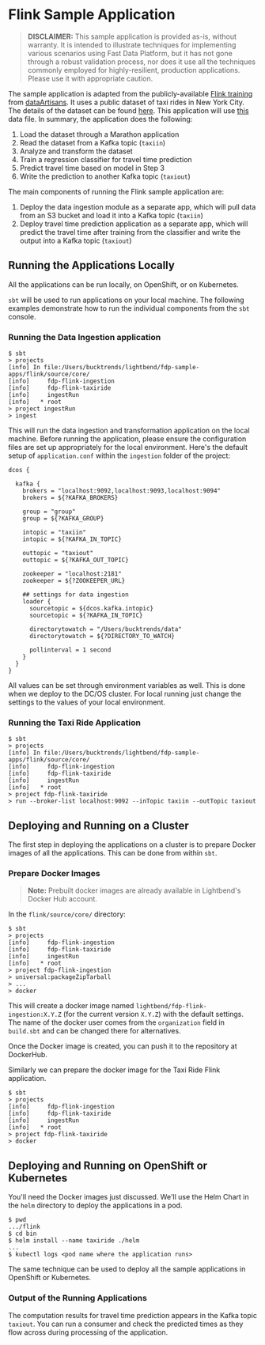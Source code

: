 # Flink Sample Application

> **DISCLAIMER:** This sample application is provided as-is, without warranty. It is intended to illustrate techniques for implementing various scenarios using Fast Data Platform, but it has not gone through a robust validation process, nor does it use all the techniques commonly employed for highly-resilient, production applications. Please use it with appropriate caution.

The sample application is adapted from the publicly-available [Flink training](http://dataartisans.github.io/flink-training/) from [dataArtisans](http://data-artisans.com/). It uses a public dataset of taxi rides in New York City. The details of the dataset can be found [here](http://dataartisans.github.io/flink-training/exercises/taxiData.html). This application will use [this](http://training.data-artisans.com/trainingData/nycTaxiRides.gz) data file. In summary, the application does the following:

1. Load the dataset through a Marathon application
2. Read the dataset from a Kafka topic (`taxiin`)
3. Analyze and transform the dataset
4. Train a regression classifier for travel time prediction
5. Predict travel time based on model in Step 3
6. Write the prediction to another Kafka topic (`taxiout`)

The main components of running the Flink sample application are:

1. Deploy the data ingestion module as a separate app, which will pull data from an S3 bucket and load it into a Kafka topic (`taxiin`)
2. Deploy travel time prediction application as a separate app, which will predict the travel time after training from the classifier and write the output into a Kafka topic (`taxiout`)

## Running the Applications Locally

All the applications can be run locally, on OpenShift, or on Kubernetes.

`sbt` will be used to run applications on your local machine. The following examples demonstrate how to run the individual components from the `sbt` console.

### Running the Data Ingestion application

```
$ sbt
> projects
[info] In file:/Users/bucktrends/lightbend/fdp-sample-apps/flink/source/core/
[info] 	   fdp-flink-ingestion
[info] 	   fdp-flink-taxiride
[info] 	   ingestRun
[info] 	 * root
> project ingestRun
> ingest
```

This will run the data ingestion and transformation application on the local machine. Before running the application, please ensure the configuration files are set up appropriately for the local environment. Here's the default setup of `application.conf` within the `ingestion` folder of the project:

```
dcos {

  kafka {
    brokers = "localhost:9092,localhost:9093,localhost:9094"
    brokers = ${?KAFKA_BROKERS}

    group = "group"
    group = ${?KAFKA_GROUP}

    intopic = "taxiin"
    intopic = ${?KAFKA_IN_TOPIC}

    outtopic = "taxiout"
    outtopic = ${?KAFKA_OUT_TOPIC}

    zookeeper = "localhost:2181"
    zookeeper = ${?ZOOKEEPER_URL}

    ## settings for data ingestion
    loader {
      sourcetopic = ${dcos.kafka.intopic}
      sourcetopic = ${?KAFKA_IN_TOPIC}

      directorytowatch = "/Users/bucktrends/data"
      directorytowatch = ${?DIRECTORY_TO_WATCH}

      pollinterval = 1 second
    }
  }
}
```

All values can be set through environment variables as well. This is done when we deploy to the DC/OS cluster. For local running just change the settings to the values of your local environment.

### Running the Taxi Ride Application

```
$ sbt
> projects
[info] In file:/Users/bucktrends/lightbend/fdp-sample-apps/flink/source/core/
[info] 	   fdp-flink-ingestion
[info] 	   fdp-flink-taxiride
[info] 	   ingestRun
[info] 	 * root
> project fdp-flink-taxiride
> run --broker-list localhost:9092 --inTopic taxiin --outTopic taxiout
```

## Deploying and Running on a Cluster

The first step in deploying the applications on a cluster is to prepare Docker images of all the applications. This can be done from within `sbt`.

### Prepare Docker Images

> **Note:** Prebuilt docker images are already available in Lightbend's Docker Hub account.

In the `flink/source/core/` directory:

```
$ sbt
> projects
[info] 	   fdp-flink-ingestion
[info] 	   fdp-flink-taxiride
[info] 	   ingestRun
[info] 	 * root
> project fdp-flink-ingestion
> universal:packageZipTarball
> ...
> docker
```

This will create a docker image named `lightbend/fdp-flink-ingestion:X.Y.Z` (for the current version `X.Y.Z`) with the default settings. The name of the docker user comes from the `organization` field in `build.sbt` and can be changed there for alternatives.

Once the Docker image is created, you can push it to the repository at DockerHub.

Similarly we can prepare the docker image for the Taxi Ride Flink application.

```
$ sbt
> projects
[info] 	   fdp-flink-ingestion
[info] 	   fdp-flink-taxiride
[info] 	   ingestRun
[info] 	 * root
> project fdp-flink-taxiride
> docker
```

## Deploying and Running on OpenShift or Kubernetes

You'll need the Docker images just discussed. We'll use the Helm Chart in the `helm` directory to deploy the applications in a pod.

```
$ pwd
.../flink
$ cd bin
$ helm install --name taxiride ./helm
...
$ kubectl logs <pod name where the application runs>
```

The same technique can be used to deploy all the sample applications in OpenShift or Kubernetes.

### Output of the Running Applications

The computation results for travel time prediction appears in the Kafka topic `taxiout`. You can run a consumer and check the predicted times as they flow across during processing of the application.

